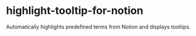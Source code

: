 # highlight-tooltip-for-notion
Automatically highlights predefined terms from Notion and displays tooltips.
